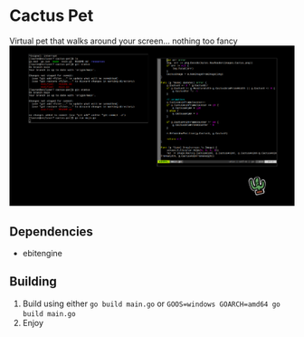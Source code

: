 # Cactus Pet
Virtual pet that walks around your screen... nothing too fancy
![In action](https://github.com/lauchimoon/cactus-pet/blob/main/resources/ss.png?raw=True)

## Dependencies
- ebitengine

## Building
1. Build using either `go build main.go` or `GOOS=windows GOARCH=amd64 go build main.go`
2. Enjoy
